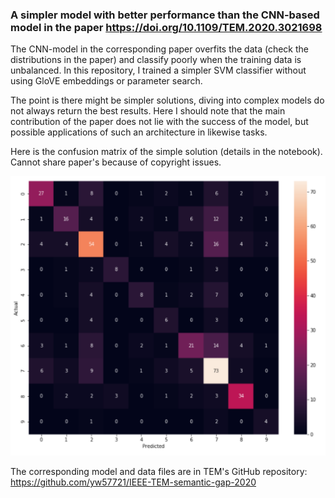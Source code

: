 ### A simpler model with better performance than the CNN-based model in the paper https://doi.org/10.1109/TEM.2020.3021698 

The CNN-model in the corresponding paper overfits the data (check the distributions in the paper) and classify poorly when the training data is unbalanced. In this repository, I trained a simpler SVM classifier without using GloVE embeddings or parameter search.

The point is there might be simpler solutions, diving into complex models do not always return the best results. Here I should note that the main contribution of the paper does not lie with the success of the model, but possible applications of such an architecture in likewise tasks.

Here is the confusion matrix of the simple solution (details in the notebook). Cannot share paper's because of copyright issues.<br>

![confusion matrix](https://github.com/SerhadS/alternative-solution/blob/main/github_alt_sol.PNG)


The corresponding model and data files are in TEM's GitHub repository: https://github.com/yw57721/IEEE-TEM-semantic-gap-2020

